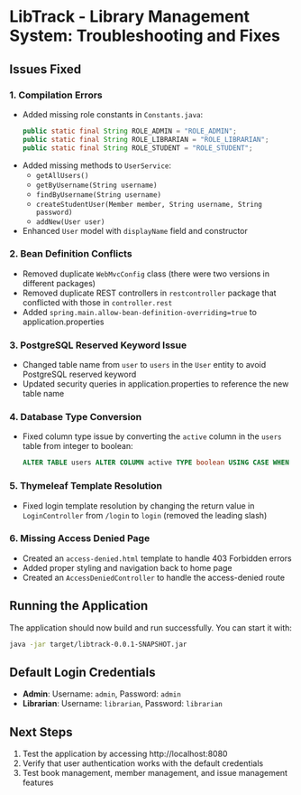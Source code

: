 # LibTrack - Library Management System: Troubleshooting and Fixes

## Issues Fixed

### 1. Compilation Errors
- Added missing role constants in `Constants.java`:
  ```java
  public static final String ROLE_ADMIN = "ROLE_ADMIN";
  public static final String ROLE_LIBRARIAN = "ROLE_LIBRARIAN";
  public static final String ROLE_STUDENT = "ROLE_STUDENT";
  ```
- Added missing methods to `UserService`:
  - `getAllUsers()`
  - `getByUsername(String username)`
  - `findByUsername(String username)`
  - `createStudentUser(Member member, String username, String password)`
  - `addNew(User user)`
- Enhanced `User` model with `displayName` field and constructor

### 2. Bean Definition Conflicts
- Removed duplicate `WebMvcConfig` class (there were two versions in different packages)
- Removed duplicate REST controllers in `restcontroller` package that conflicted with those in `controller.rest`
- Added `spring.main.allow-bean-definition-overriding=true` to application.properties

### 3. PostgreSQL Reserved Keyword Issue
- Changed table name from `user` to `users` in the `User` entity to avoid PostgreSQL reserved keyword
- Updated security queries in application.properties to reference the new table name

### 4. Database Type Conversion
- Fixed column type issue by converting the `active` column in the `users` table from integer to boolean:
  ```sql
  ALTER TABLE users ALTER COLUMN active TYPE boolean USING CASE WHEN active=1 THEN true ELSE false END;
  ```

### 5. Thymeleaf Template Resolution
- Fixed login template resolution by changing the return value in `LoginController` from `/login` to `login` (removed the leading slash)

### 6. Missing Access Denied Page
- Created an `access-denied.html` template to handle 403 Forbidden errors
- Added proper styling and navigation back to home page
- Created an `AccessDeniedController` to handle the access-denied route

## Running the Application
The application should now build and run successfully. You can start it with:
```bash
java -jar target/libtrack-0.0.1-SNAPSHOT.jar
```

## Default Login Credentials
- **Admin**: Username: `admin`, Password: `admin`
- **Librarian**: Username: `librarian`, Password: `librarian`

## Next Steps
1. Test the application by accessing http://localhost:8080
2. Verify that user authentication works with the default credentials
3. Test book management, member management, and issue management features
